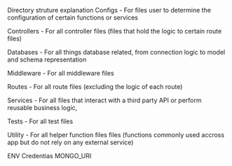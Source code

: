 Directory struture explanation
Configs - For files user to determine the configuration of certain functions or services


Controllers - For all controller files (files that hold the logic to certain route files)


Databases - For all things database related, from connection logic to model and schema representation


Middleware - For all middleware files


Routes - For all route files (excluding the logic of each route)


Services - For all files that interact with a third party API or perform reusable business logic, 


Tests - For all test files


Utility - For all helper function files files (functions commonly used accross app but do not rely on any external service)



ENV Credentias
MONGO_URI